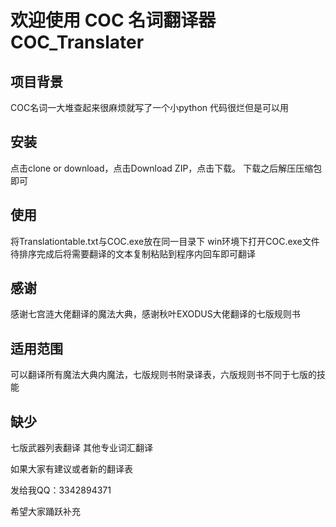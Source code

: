 # 欢迎使用 COC 名词翻译器 COC_Translater
## 项目背景

COC名词一大堆查起来很麻烦就写了一个小python
代码很烂但是可以用

## 安装

点击clone or download，点击Download ZIP，点击下载。
下载之后解压压缩包即可

## 使用

将Translationtable.txt与COC.exe放在同一目录下
win环境下打开COC.exe文件
待排序完成后将需要翻译的文本复制粘贴到程序内回车即可翻译

## 感谢

感谢七宫涟大佬翻译的魔法大典，感谢秋叶EXODUS大佬翻译的七版规则书

## 适用范围

可以翻译所有魔法大典内魔法，七版规则书附录译表，六版规则书不同于七版的技能

## 缺少

七版武器列表翻译
其他专业词汇翻译

如果大家有建议或者新的翻译表

发给我QQ：3342894371

希望大家踊跃补充
